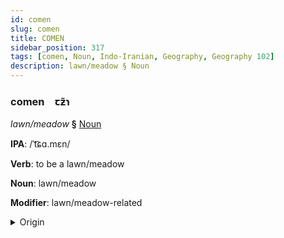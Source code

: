```yaml
---
id: comen
slug: comen
title: COMEN
sidebar_position: 317
tags: [comen, Noun, Indo-Iranian, Geography, Geography 102]
description: lawn/meadow § Noun
---
```


### comen&emsp;<span kind="abugida">ꞇƶ̃ɿ</span>

*lawn/meadow* **§** [Noun](../../tags/Noun)

**IPA**: /ˈt͡ɕɑ.mɛn/

**Verb**: to be a lawn/meadow

**Noun**: lawn/meadow

**Modifier**: lawn/meadow-related

<details>
    <summary>Origin</summary>
    Persian چمن čaman [t͡ʃʰä.mǽn]<br/>
    <em>Indo-Iranian Language Family</em>
</details>